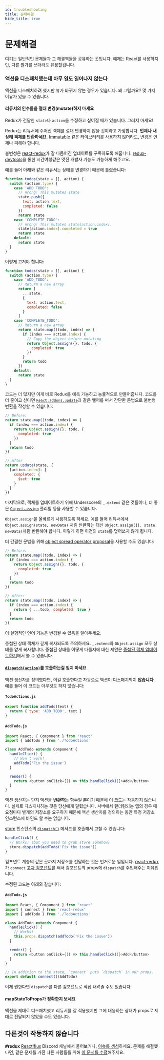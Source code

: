 ```yaml
---
id: troubleshooting
title: 문제해결
hide_title: true
---
```


# 문제해결

여기는 일반적인 문제들과 그 해결책들을 공유하는 곳입니다.
예제는 React를 사용하지만, 다른 뭔가를 쓰더라도 유용할겁니다.

### 액션을 디스패치했는데 아무 일도 일어나지 않는다

액션을 디스패치하려 했지만 뷰가 바뀌지 않는 경우가 있습니다. 왜 그럴까요? 몇 가지 이유가 있을 수 있습니다.

#### 리듀서의 인수들을 절대 변경(mutate)하지 마세요

Redux가 전달한 `state`나 `action`을 수정하고 싶어질 때가 있습니다. 그러지 마세요!

Redux는 리듀서에 주어진 객체를 절대 변경하지 않을 것이라고 가정합니다. **언제나 새 상태 객체를 반환하세요.** [Immutable](https://facebook.github.io/immutable-js/) 같은 라이브러리를 사용하지 않더라도, 변경은 언제나 피해야 합니다.

불변성은 [react-redux](https://github.com/gaearon/react-redux)가 잘 다듬어진 업데이트를 구독하도록 해줍니다. [redux-devtools](http://github.com/gaearon/redux-devtools)을 통한 시간여행같은 멋진 개발자 기능도 가능하게 해주고요.

예를 들어 아래와 같은 리듀서는 상태를 변경하기 때문에 틀렸습니다:

```js
function todos(state = [], action) {
  switch (action.type) {
    case 'ADD_TODO':
      // Wrong! This mutates state
      state.push({
        text: action.text,
        completed: false
      })
      return state
    case 'COMPLETE_TODO':
      // Wrong! This mutates state[action.index].
      state[action.index].completed = true
      return state
    default:
      return state
  }
}
```

이렇게 고쳐야 합니다:

```js
function todos(state = [], action) {
  switch (action.type) {
    case 'ADD_TODO':
      // Return a new array
      return [
        ...state,
        {
          text: action.text,
          completed: false
        }
      ]
    case 'COMPLETE_TODO':
      // Return a new array
      return state.map((todo, index) => {
        if (index === action.index) {
          // Copy the object before mutating
          return Object.assign({}, todo, {
            completed: true
          })
        }
        return todo
      })
    default:
      return state
  }
}
```

코드는 더 많지만 이게 바로 Redux를 예측 가능하고 능률적으로 만들어줍니다. 코드를 더 줄이고 싶다면 [`React.addons.update`](https://facebook.github.io/react/docs/update.html)과 같은 헬퍼를 써서 간단한 문법으로 불변형 변환을 작성할 수 있습니다:

```js
// Before:
return state.map((todo, index) => {
  if (index === action.index) {
    return Object.assign({}, todo, {
      completed: true
    })
  }
  return todo
})

// After
return update(state, {
  [action.index]: {
    completed: {
      $set: true
    }
  }
})
```

마지막으로, 객체를 업데이트하기 위해 Underscore의 `_.extend` 같은 것들이나, 더 좋은 [`Object.assign`](https://developer.mozilla.org/en/docs/Web/JavaScript/Reference/Global_Objects/Object/assign) 폴리필 등을 사용할 수 있습니다.

`Object.assign`을 올바르게 사용하도록 하세요. 예를 들어 리듀서에서 `Object.assign(state, newData)` 처럼 반환하는 대신 `Object.assign({}, state, newData)`처럼 반환해야 합니다. 이렇게 하면 이전의 `state`를 덮어쓰지 않게 됩니다.

더 간결한 문법을 위해 [object spread operator proposal](recipes/UsingObjectSpreadOperator.md)을 사용할 수도 있습니다:

```js
// Before:
return state.map((todo, index) => {
  if (index === action.index) {
    return Object.assign({}, todo, {
      completed: true
    })
  }
  return todo
})

// After:
return state.map((todo, index) => {
  if (index === action.index) {
    return { ...todo, completed: true }
  }
  return todo
})
```

이 실험적인 언어 기능은 변경될 수 있음을 알아두세요.

중첩된 상태 객체가 깊게 복사되도록 주의하세요. `_.extend`와 `Object.assign` 모두 상태를 얕게 복사합니다. 중첩된 상태를 어떻게 다룰지에 대한 제안은 [중첩된 객체 업데이트하기](./recipes/structuring-reducers/ImmutableUpdatePatterns.md#updating-nested-objects)에서 볼 수 있습니다.

#### [`dispatch(action)`](api/Store.md#dispatch)를 호출하는걸 잊지 마세요

액션 생산자를 정의했다면, 이걸 호출한다고 자동으로 액션이 디스패치되지 **않습니다**. 예를 들어 이 코드는 아무것도 하지 않습니다:

#### `TodoActions.js`

```js
export function addTodo(text) {
  return { type: 'ADD_TODO', text }
}
```

#### `AddTodo.js`

```js
import React, { Component } from 'react'
import { addTodo } from './TodoActions'

class AddTodo extends Component {
  handleClick() {
    // Won't work!
    addTodo('Fix the issue')
  }

  render() {
    return <button onClick={() => this.handleClick()}>Add</button>
  }
}
```

액션 생산자는 단지 액션을 **반환하는** 함수일 뿐이기 때문에 이 코드는 작동하지 않습니다. 실제로 디스패치하는 것은 당신에게 달렸습니다. 서버에서 랜더링되는 앱의 경우 매 요청마다 별개의 저장소를 요구하기 때문에 액션 생산자를 정의하는 동안 특정 저장소 인스턴스에 바인드 할 수는 없습니다.

[store](api/Store.md) 인스턴스의 [`dispatch()`](api/Store.md#dispatch) 메서드를 호출해서 고칠 수 있습니다:

```js
handleClick() {
  // Works! (but you need to grab store somehow)
  store.dispatch(addTodo('Fix the issue'))
}
```

컴포넌트 계층의 깊은 곳까지 저장소를 전달하는 것은 번거로운 일입니다. [react-redux](https://github.com/gaearon/react-redux)가 `connect` [고차 컴포넌트](https://medium.com/@dan_abramov/mixins-are-dead-long-live-higher-order-components-94a0d2f9e750)를 써서 컴포넌트의 props에 `dispatch`를 주입해주는 이유입니다.

수정된 코드는 아래와 같습니다:

#### `AddTodo.js`

```js
import React, { Component } from 'react'
import { connect } from 'react-redux'
import { addTodo } from './TodoActions'

class AddTodo extends Component {
  handleClick() {
    // Works!
    this.props.dispatch(addTodo('Fix the issue'))
  }

  render() {
    return <button onClick={() => this.handleClick()}>Add</button>
  }
}

// In addition to the state, `connect` puts `dispatch` in our props.
export default connect()(AddTodo)
```

이제 원한다면 `dispatch`를 다른 컴포넌트로 직접 내려줄 수도 있습니다.

#### mapStateToProps가 정확한지 보세요

액션을 제대로 디스패치했고 리듀서를 잘 적용했지만 그에 대응하는 상태가 props로 제대로 전달되지 않았을 수도 있습니다.

## 다른것이 작동하지 않습니다

**#redux** [Reactiflux](http://reactiflux.com/) Discord 채널에서 물어보거나, [이슈를 생성](https://github.com/reactjs/redux/issues)하세요.
문제를 해결했다면, 같은 문제를 가진 다른 사람들를 위해 [이 문서를 수정](https://github.com/reactjs/redux/edit/master/docs/Troubleshooting.md)해주세요.
